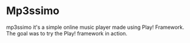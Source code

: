 Mp3ssimo
=======

mp3ssimo it's a simple online music player made using Play! Framework.
The goal was to try the Play! framework in action.
